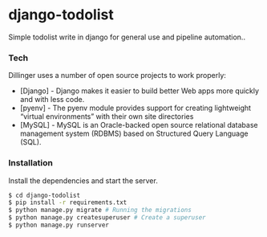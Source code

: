 # django-todolist

Simple todolist write in django for general use and pipeline automation..

### Tech

Dillinger uses a number of open source projects to work properly:

* [Django] - Django makes it easier to build better Web apps more quickly and with less code.
* [pyenv] - The pyenv module provides support for creating lightweight “virtual environments” with their own site directories
* [MySQL] - MySQL is an Oracle-backed open source relational database management system (RDBMS) based on Structured Query Language (SQL).


### Installation

Install the dependencies and start the server.

```sh
$ cd django-todolist
$ pip install -r requirements.txt
$ python manage.py migrate # Running the migrations
$ python manage.py createsuperuser # Create a superuser
$ python manage.py runserver
```
